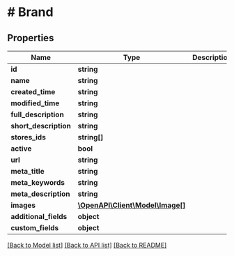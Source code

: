 # # Brand

## Properties

Name | Type | Description | Notes
------------ | ------------- | ------------- | -------------
**id** | **string** |  | [optional]
**name** | **string** |  | [optional]
**created_time** | **string** |  | [optional]
**modified_time** | **string** |  | [optional]
**full_description** | **string** |  | [optional]
**short_description** | **string** |  | [optional]
**stores_ids** | **string[]** |  | [optional]
**active** | **bool** |  | [optional]
**url** | **string** |  | [optional]
**meta_title** | **string** |  | [optional]
**meta_keywords** | **string** |  | [optional]
**meta_description** | **string** |  | [optional]
**images** | [**\OpenAPI\Client\Model\Image[]**](Image.md) |  | [optional]
**additional_fields** | **object** |  | [optional]
**custom_fields** | **object** |  | [optional]

[[Back to Model list]](../../README.md#models) [[Back to API list]](../../README.md#endpoints) [[Back to README]](../../README.md)
